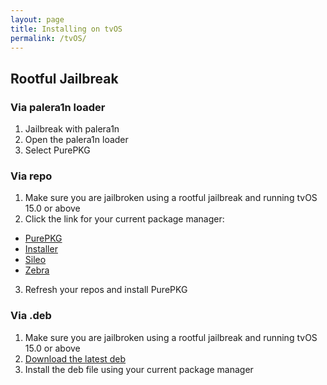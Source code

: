 ```yaml
---
layout: page
title: Installing on tvOS
permalink: /tvOS/
---
```


## Rootful Jailbreak

### Via palera1n loader
1. Jailbreak with palera1n
2. Open the palera1n loader
3. Select PurePKG

### Via repo
1. Make sure you are jailbroken using a rootful jailbreak and running tvOS 15.0 or above
2. Click the link for your current package manager:
- [PurePKG](purepkg://addrepo/https://lrdsnow.github.io/PurePKG)
- [Installer](installer://add/https://lrdsnow.github.io/PurePKG)
- [Sileo](sileo://source/https://lrdsnow.github.io/PurePKG)
- [Zebra](zbra://sources/add/https://lrdsnow.github.io/PurePKG)
3. Refresh your repos and install PurePKG

### Via .deb
1. Make sure you are jailbroken using a rootful jailbreak and running tvOS 15.0 or above
2. [Download the latest deb](https://github.com/Lrdsnow/PurePKG/releases/latest/download/uwu.lrdsnow.purepkg_appletvos-arm64.deb)
3. Install the deb file using your current package manager